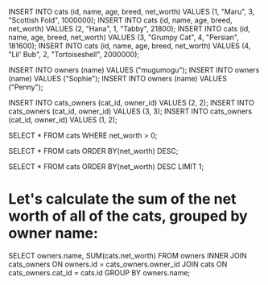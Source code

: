 INSERT INTO cats (id, name, age, breed, net_worth) VALUES (1, "Maru", 3, "Scottish Fold", 1000000);
INSERT INTO cats (id, name, age, breed, net_worth) VALUES (2, "Hana", 1, "Tabby", 21800);
INSERT INTO cats (id, name, age, breed, net_worth) VALUES (3, "Grumpy Cat", 4, "Persian", 181600);
INSERT INTO cats (id, name, age, breed, net_worth) VALUES (4, "Lil\' Bub", 2, "Tortoiseshell", 2000000); 

INSERT INTO owners (name) VALUES ("mugumogu");
INSERT INTO owners (name) VALUES ("Sophie");
INSERT INTO owners (name) VALUES ("Penny");

INSERT INTO cats_owners (cat_id, owner_id) VALUES (2, 2);
INSERT INTO cats_owners (cat_id, owner_id) VALUES (3, 3);
INSERT INTO cats_owners (cat_id, owner_id) VALUES (1, 2);

SELECT * FROM cats WHERE net_worth > 0;  <!-- list out  -->

SELECT * FROM cats ORDER BY(net_worth) DESC; <!-- see in descending order -->

SELECT * FROM cats ORDER BY(net_worth) DESC LIMIT 1;


# Let's calculate the sum of the net worth of all of the cats, grouped by owner name:
SELECT owners.name, SUM(cats.net_worth)
FROM owners
INNER JOIN cats_owners
ON owners.id = cats_owners.owner_id
JOIN cats ON cats_owners.cat_id = cats.id
GROUP BY owners.name;



